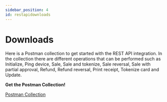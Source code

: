 ```yaml
---
sidebar_position: 4
id: restapidownloads
---
```


# Downloads



Here is a Postman collection to get started with the REST API integration. In the collection there are different operations that can be performed such as Initialize, Ping device, Sale, Sale and tokenize, Sale reversal, Sale with partial approval, Refund, Refund reversal, Print receipt, Tokenize card and Update.


**Get the Postman Collection!**

<a class="button button--primary" href="https://handpoint.com/downloads/rest-api/Handpoint_REST-API_Postman_collection.zip">Postman Collection</a>
